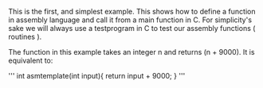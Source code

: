 This is the first, and simplest example. This shows how to define a function
in assembly language and call it from a main function in C. For simplicity's sake
we will always use a testprogram in C to test our assembly functions ( routines ).<br>

The function in this example takes an integer n and returns (n + 9000). It is equivalent
to:<br>

'''
int asmtemplate(int input){
        return input + 9000;
}
'''
